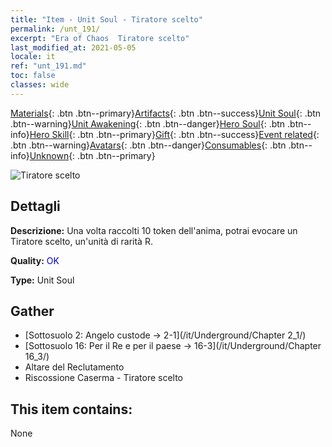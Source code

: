 ```yaml
---
title: "Item - Unit Soul - Tiratore scelto"
permalink: /unt_191/
excerpt: "Era of Chaos  Tiratore scelto"
last_modified_at: 2021-05-05
locale: it
ref: "unt_191.md"
toc: false
classes: wide
---
```

 [Materials](/ItemsIT/){: .btn .btn--primary}[Artifacts](/ItemsIT/Artifacts/){: .btn .btn--success}[Unit Soul](/ItemsIT/UnitSoul/){: .btn .btn--warning}[Unit Awakening](/ItemsIT/UnitAwakening/){: .btn .btn--danger}[Hero Soul](/ItemsIT/HeroSoul/){: .btn .btn--info}[Hero Skill](/ItemsIT/HeroSkill/){: .btn .btn--primary}[Gift](/ItemsIT/Gift/){: .btn .btn--success}[Event related](/ItemsIT/Events/){: .btn .btn--warning}[Avatars](/ItemsIT/Avatars/){: .btn .btn--danger}[Consumables](/ItemsIT/Consumables/){: .btn .btn--info}[Unknown](/ItemsIT/Unknown/){: .btn .btn--primary}

 ![Tiratore scelto](/images/u/ti_nushou.jpg)

## Dettagli
 **Descrizione:** Una volta raccolti 10 token dell'anima, potrai evocare un Tiratore scelto, un'unità di rarità R.

 **Quality:** <span style="color: #0000CD">OK</span>

 **Type:** Unit Soul

## Gather

*    [Sottosuolo 2: Angelo custode -> 2-1](/it/Underground/Chapter 2_1/) 
*    [Sottosuolo 16: Per il Re e per il paese -> 16-3](/it/Underground/Chapter 16_3/) 
*    Altare del Reclutamento 
*    Riscossione Caserma - Tiratore scelto 

## This item contains:

  None

